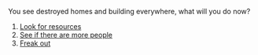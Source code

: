 You see destroyed homes and building everywhere, what will you do now?

1. [Look for resources](resources.md)
2. [See if there are more people](people.md)
3. [Freak out](freak-out.md)
